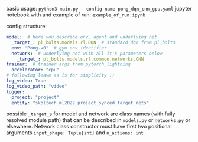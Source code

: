 basic usage:
`python3 main.py --config-name pong_dqn_cnn_gpu.yaml`
jupyter notebook with and example of run: `example_of_run.ipynb`

config structure:

```yaml
model:  # here you describe env, agent and underlying net
  _target_: pl_bolts.models.rl.DQN  # standard dqn from pl_bolts
  env: "Pong-v0"  # gym env identifier
  network:  # underlying net with all it's parameters below
    _target_: pl_bolts.models.rl.common.networks.CNN
trainer:  # trainer args from pytorch_lightning
  accelerator: "cpu"  
# following leave as is for simplicity :)
log_video: True
log_video_path: "video"
logger:
  project: "project"
  entity: "skoltech_ml2022_project_synced_target_nets"
```
possible `_target_`s for model and network are class names (with fully resolved module path)
that can be described in `models.py` or `networks.py` or elsewhere. Network class constructor must have first two positional arguments `input_shape: Tuple[int]` and `n_actions: int
`
